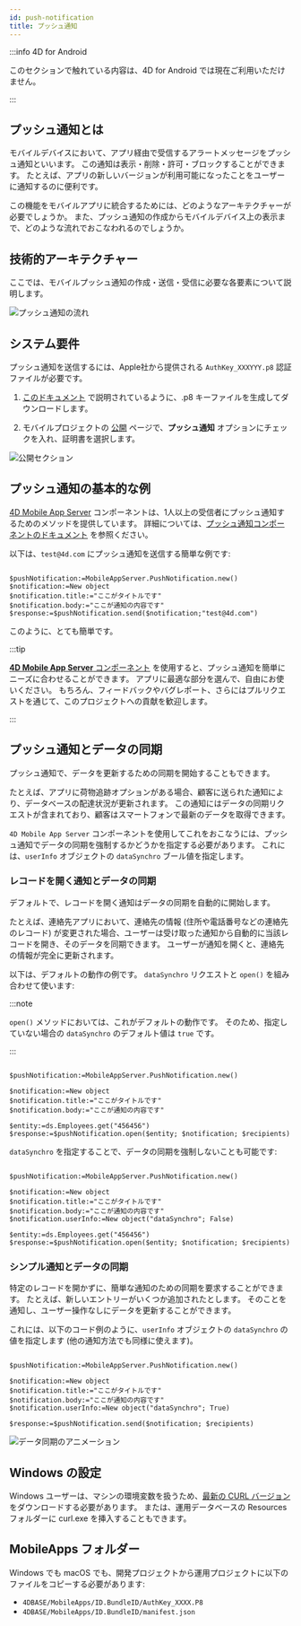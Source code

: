 ```yaml
---
id: push-notification
title: プッシュ通知
---
```


:::info 4D for Android

このセクションで触れている内容は、4D for Android では現在ご利用いただけません。

:::

## プッシュ通知とは

モバイルデバイスにおいて、アプリ経由で受信するアラートメッセージをプッシュ通知といいます。 この通知は表示・削除・許可・ブロックすることができます。 たとえば、アプリの新しいバージョンが利用可能になったことをユーザーに通知するのに便利です。

この機能をモバイルアプリに統合するためには、どのようなアーキテクチャーが必要でしょうか。 また、プッシュ通知の作成からモバイルデバイス上の表示まで、どのような流れでおこなわれるのでしょうか。

## 技術的アーキテクチャー

ここでは、モバイルプッシュ通知の作成・送信・受信に必要な各要素について説明します。

![プッシュ通知の流れ](img/4D-for-ios-push-notification.png)

## システム要件

プッシュ通知を送信するには、Apple社から提供される `AuthKey_XXXYYY.p8` 認証ファイルが必要です。

1. [このドキュメント](https://github.com/4d-for-ios/4D-Mobile-App-Server/blob/master/Documentation/Generate_p8.md) で説明されているように、.p8 キーファイルを生成してダウンロードします。

2. モバイルプロジェクトの [公開](../project-definition/publishing.md) ページで、**プッシュ通知** オプションにチェックを入れ、証明書を選択します。

![公開セクション](img/push-notification-publishing-section.png)


## プッシュ通知の基本的な例

[4D Mobile App Server](https://github.com/4d-for-ios/4D-Mobile-App-Server/tree/master) コンポーネントは、1人以上の受信者にプッシュ通知するためのメソッドを提供しています。 詳細については、[プッシュ通知コンポーネントのドキュメント](https://github.com/4d-for-ios/4D-Mobile-App-Server/blob/master/Documentation/Classes/PushNotification.md) を参照ください。

以下は、`test@4d.com` にプッシュ通知を送信する簡単な例です:

```4d

$pushNotification:=MobileAppServer.PushNotification.new() 
$notification:=New object 
$notification.title:="ここがタイトルです" 
$notification.body:="ここが通知の内容です" 
$response:=$pushNotification.send($notification;"test@4d.com")

```

このように、とても簡単です。

:::tip

[**4D Mobile App Server** コンポーネント](https://github.com/4d-for-ios/4D-Mobile-App-Server/blob/master/Documentation/Classes/PushNotification.md) を使用すると、プッシュ通知を簡単にニーズに合わせることができます。 アプリに最適な部分を選んで、自由にお使いください。 もちろん、フィードバックやバグレポート、さらにはプルリクエストを通じて、このプロジェクトへの貢献を歓迎します。

:::

## プッシュ通知とデータの同期

プッシュ通知で、データを更新するための同期を開始することもできます。

たとえば、アプリに荷物追跡オプションがある場合、顧客に送られた通知により、データベースの配達状況が更新されます。 この通知にはデータの同期リクエストが含まれており、顧客はスマートフォンで最新のデータを取得できます。

`4D Mobile App Server` コンポーネントを使用してこれをおこなうには、プッシュ通知でデータの同期を強制するかどうかを指定する必要があります。 これには、`userInfo` オブジェクトの `dataSynchro` ブール値を指定します。

### レコードを開く通知とデータの同期

デフォルトで、レコードを開く通知はデータの同期を自動的に開始します。

たとえば、連絡先アプリにおいて、連絡先の情報 (住所や電話番号などの連絡先のレコード) が変更された場合、ユーザーは受け取った通知から自動的に当該レコードを開き、そのデータを同期できます。 ユーザーが通知を開くと、連絡先の情報が完全に更新されます。

以下は、デフォルトの動作の例です。 `dataSynchro` リクエストと `open()` を組み合わせて使います:

:::note

`open()` メソッドにおいては、これがデフォルトの動作です。 そのため、指定していない場合の `dataSynchro` のデフォルト値は `true` です。

:::

```4d

$pushNotification:=MobileAppServer.PushNotification.new()

$notification:=New object
$notification.title:="ここがタイトルです" 
$notification.body:="ここが通知の内容です" 

$entity:=ds.Employees.get("456456")
$response:=$pushNotification.open($entity; $notification; $recipients)

```

`dataSynchro` を指定することで、データの同期を強制しないことも可能です:

```4d

$pushNotification:=MobileAppServer.PushNotification.new()

$notification:=New object
$notification.title:="ここがタイトルです" 
$notification.body:="ここが通知の内容です" 
$notification.userInfo:=New object("dataSynchro"; False)

$entity:=ds.Employees.get("456456")
$response:=$pushNotification.open($entity; $notification; $recipients)

```

### シンプル通知とデータの同期

特定のレコードを開かずに、簡単な通知のための同期を要求することができます。 たとえば、新しいエントリーがいくつか追加されたとします。 そのことを通知し、ユーザー操作なしにデータを更新することができます。

これには、以下のコード例のように、`userInfo` オブジェクトの `dataSynchro` の値を指定します (他の通知方法でも同様に使えます)。

```4d

$pushNotification:=MobileAppServer.PushNotification.new()

$notification:=New object
$notification.title:="ここがタイトルです" 
$notification.body:="ここが通知の内容です" 
$notification.userInfo:=New object("dataSynchro"; True)

$response:=$pushNotification.send($notification; $recipients)

```
![データ同期のアニメーション](img/pushandSynchro.gif)

## Windows の設定

Windows ユーザーは、マシンの環境変数を扱うため、[最新の CURL バージョン](https://curl.se/download.html) をダウンロードする必要があります。 または、運用データベースの Resources フォルダーに curl.exe を挿入することもできます。

## MobileApps フォルダー

Windows でも macOS でも、開発プロジェクトから運用プロジェクトに以下のファイルをコピーする必要があります:

- `4DBASE/MobileApps/ID.BundleID/AuthKey_XXXX.P8`
- `4DBASE/MobileApps/ID.BundleID/manifest.json`


